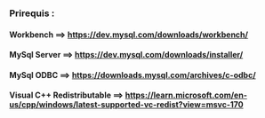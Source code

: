 ### Prirequis :

#### Workbench       ==> https://dev.mysql.com/downloads/workbench/
#### MySql Server    ==> https://dev.mysql.com/downloads/installer/
#### MySql ODBC      ==> https://downloads.mysql.com/archives/c-odbc/
#### Visual C++ Redistributable      ==> https://learn.microsoft.com/en-us/cpp/windows/latest-supported-vc-redist?view=msvc-170
